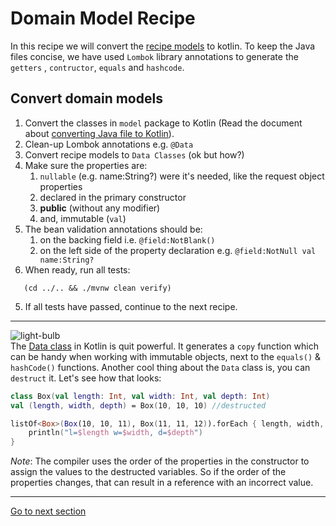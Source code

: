 # Domain Model Recipe

In this recipe we will convert
the [recipe models](../../../recipe-java/src/main/java/nl/rabobank/kotlinmovement/recipes/model) to
kotlin. To keep the Java files concise, we have used `Lombok` library annotations to generate the `getters`
, `contructor`, `equals` and `hashcode`.

## Convert domain models

1) Convert the classes in `model` package to Kotlin (Read the document
   about [converting Java file to Kotlin](CONVERT_JAVA_FILE_TO_KOTLIN.md)).
2) Clean-up Lombok annotations e.g. `@Data`
3) Convert recipe models to `Data Classes` (ok but how?)
4) Make sure the properties are:
    1) `nullable` (e.g. name:String?) were it's needed, like the request object properties
    2) declared in the primary constructor
    3) **public** (without any modifier)
    4) and, immutable (`val`)
5) The bean validation annotations should be:
    1) on the backing field i.e. `@field:NotBlank()`
    2) on the left side of the property declaration e.g. `@field:NotNull val name:String?`
6) When ready, run all tests:

```shell
   (cd ../.. && ./mvnw clean verify)
   ```

5) If all tests have passed, continue to the next recipe.

--- 
![light-bulb](../../sources/png/light-bulb-xs.png)  
The [Data class](https://kotlinlang.org/docs/data-classes.html) in Kotlin is quit powerful. It generates a `copy`
function which can be handy when working with immutable objects, next to the `equals()` & `hashCode()` functions.
Another cool thing about the `Data` class is, you can `destruct` it. Let's see how that looks:

```kotlin
class Box(val length: Int, val width: Int, val depth: Int)
val (length, width, depth) = Box(10, 10, 10) //destructed

listOf<Box>(Box(10, 10, 11), Box(11, 11, 12)).forEach { length, width, depth -> //destructed in a lambda
    println("l=$length w=$width, d=$depth")
}
```

*Note*: The compiler uses the order of the properties in the constructor to assign the values to the destructed
variables. So if the order of the properties changes, that can result in a reference with an incorrect value.

---

[Go to next section](../3-data/Recipe.md)



